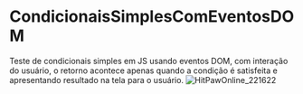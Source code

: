 # CondicionaisSimplesComEventosDOM
Teste de condicionais simples em JS usando eventos DOM, com interação do usuário, o retorno acontece apenas quando a condição é satisfeita e apresentando resultado na tela para o usuário.
![HitPawOnline_221622](https://user-images.githubusercontent.com/81884737/145915042-7be50028-27b6-4d99-8e79-b36515641f8f.gif)
